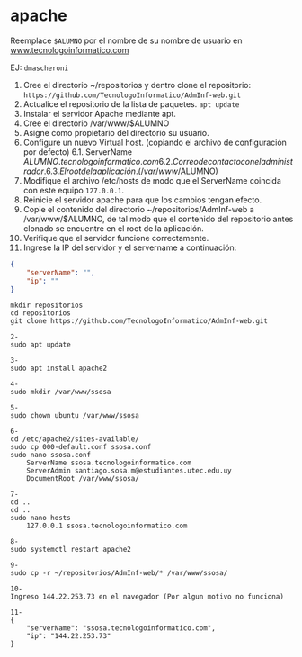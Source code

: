 # apache

Reemplace `$ALUMNO` por el nombre de su nombre de usuario en www.tecnologoinformatico.com

EJ: `dmascheroni`

1. Cree el directorio ~/repositorios y dentro clone el
repositorio: `https://github.com/TecnologoInformatico/AdmInf-web.git`
2. Actualice el repositorio de la lista de paquetes.
    `apt update`
3. Instalar el servidor Apache mediante apt.
4. Cree el directorio /var/www/$ALUMNO
5. Asigne como propietario del directorio su usuario.
6. Configure un nuevo Virtual host. (copiando el archivo de configuración por defecto)
  6.1. ServerName $ALUMNO.tecnologoinformatico.com
  6.2. Correo de contacto con el administrador.
  6.3. El root de la aplicación. (/var/www/$ALUMNO)
7. Modifique el archivo /etc/hosts de modo que el ServerName coincida con este equipo `127.0.0.1`.
8. Reinicie el servidor apache para que los cambios tengan efecto.
9. Copie el contenido del directorio ~/repositorios/AdmInf-web a /var/www/$ALUMNO, de tal modo que el contenido del repositorio antes clonado se encuentre en el root de la aplicación.
10. Verifique que el servidor funcione correctamente.
11. Ingrese la IP del servidor y el servername a continuación:

```json
{
    "serverName": "",
    "ip": ""
}
```


```1-
mkdir repositorios
cd repositorios
git clone https://github.com/TecnologoInformatico/AdmInf-web.git

2-
sudo apt update

3-
sudo apt install apache2

4-
sudo mkdir /var/www/ssosa

5-
sudo chown ubuntu /var/www/ssosa

6-
cd /etc/apache2/sites-available/
sudo cp 000-default.conf ssosa.conf
sudo nano ssosa.conf
	ServerName ssosa.tecnologoinformatico.com
	ServerAdmin santiago.sosa.m@estudiantes.utec.edu.uy
	DocumentRoot /var/www/ssosa/

7-
cd ..
cd ..
sudo nano hosts
	127.0.0.1 ssosa.tecnologoinformatico.com

8-
sudo systemctl restart apache2

9-
sudo cp -r ~/repositorios/AdmInf-web/* /var/www/ssosa/

10-
Ingreso 144.22.253.73 en el navegador (Por algun motivo no funciona)

11-
{
    "serverName": "ssosa.tecnologoinformatico.com",
    "ip": "144.22.253.73"
}
```
